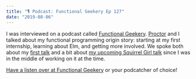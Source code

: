```yaml
---
title: "🎙 Podcast: Functional Geekery Ep 127"
date: "2019-08-06"
---
```


I was interviewed on a podcast called [Functional Geekery](https://www.functionalgeekery.com/). [Proctor](https://twitter.com/stevenproctor) and I talked about my functional programming origin story: starting at my first internship, learning about Elm, and getting more involved. We spoke both about my [first talk](../where-the-elm-am-i) and a bit about [my upcoming Squirrel Girl talk](../graphq-squirrel) since I was in the middle of working on it at the time.

[Have a listen over at Functional Geekery](https://www.functionalgeekery.com/episode-127-katie-hughes/) or your podcatcher of choice!
